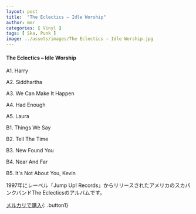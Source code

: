 ```yaml
---
layout: post
title:  "The Eclectics – Idle Worship"
author: mmr
categories: [ Vinyl ]
tags: [ Ska, Punk ]
image: ../assets/images/The Eclectics – Idle Worship.jpg
---
```


#### The Eclectics – Idle Worship

A1. Harry

A2. Siddhartha

A3. We Can Make It Happen

A4. Had Enough

A5. Laura

B1. Things We Say

B2. Tell The Time

B3. New Found You

B4. Near And Far

B5. It's Not About You, Kevin

1997年にレーベル「Jump Up! Records」からリリースされたアメリカのスカパンクバンドThe Eclecticsのアルバムです。


[メルカリで購入](https://jp.mercari.com/item/m30039999033){: .button1}

